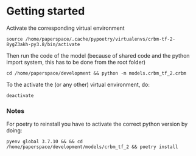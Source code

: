 # Getting started

Activate the corresponding virtual environment
```zh
source /home/paperspace/.cache/pypoetry/virtualenvs/crbm-tf-2-8ygZ3akh-py3.8/bin/activate
```

Then run the code of the model
(because of shared code and the python import system, this has to be done from the root folder)
```zh
cd /home/paperspace/development && python -m models.crbm_tf_2.crbm
```

To the activate the (or any other) virtual environment, do:
```zh
deactivate
```


### Notes
For poetry to reinstall you have to activate the correct python version by doing:
```zh
pyenv global 3.7.10 && && cd /home/paperspace/development/models/crbm_tf_2 && poetry install
```
